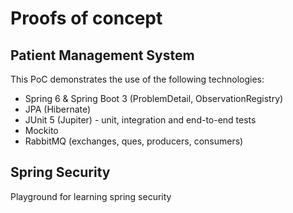 # Proofs of concept
## Patient Management System
This PoC demonstrates the use of the following technologies:
* Spring 6 & Spring Boot 3 (ProblemDetail, ObservationRegistry)
* JPA (Hibernate)
* JUnit 5 (Jupiter) - unit, integration and end-to-end tests
* Mockito
* RabbitMQ (exchanges, ques, producers, consumers)

## Spring Security
Playground for learning spring security
